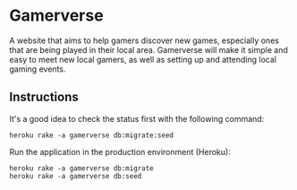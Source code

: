 # Gamerverse

A website that aims to help gamers discover new games, especially ones that are being played in their local area. Gamerverse will make it simple and easy to meet new local gamers, as well as setting up and attending local gaming events.

## Instructions

It's a good idea to check the status first with the following command:

    heroku rake -a gamerverse db:migrate:seed

Run the application in the production environment (Heroku):

    heroku rake -a gamerverse db:migrate
    heroku rake -a gamerverse db:seed
